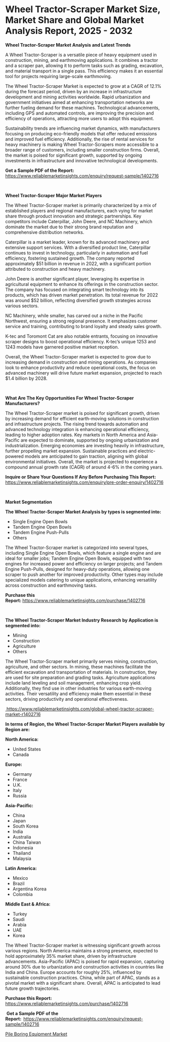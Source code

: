 <p><h1>Wheel Tractor-Scraper Market Size, Market Share and Global Market Analysis Report, 2025 - 2032</h1></p><p><strong>Wheel Tractor-Scraper Market Analysis and Latest Trends</strong></p>
<p><p>A Wheel Tractor-Scraper is a versatile piece of heavy equipment used in construction, mining, and earthmoving applications. It combines a tractor and a scraper pan, allowing it to perform tasks such as grading, excavation, and material transport in a single pass. This efficiency makes it an essential tool for projects requiring large-scale earthmoving.</p><p>The Wheel Tractor-Scraper Market is expected to grow at a CAGR of 12.1% during the forecast period, driven by an increase in infrastructure development and mining activities worldwide. Rapid urbanization and government initiatives aimed at enhancing transportation networks are further fueling demand for these machines. Technological advancements, including GPS and automated controls, are improving the precision and efficiency of operations, attracting more users to adopt this equipment.</p><p>Sustainability trends are influencing market dynamics, with manufacturers focusing on producing eco-friendly models that offer reduced emissions and improved fuel efficiency. Additionally, the rise of rental services for heavy machinery is making Wheel Tractor-Scrapers more accessible to a broader range of customers, including smaller construction firms. Overall, the market is poised for significant growth, supported by ongoing investments in infrastructure and innovative technological developments.</p></p>
<p><strong>Get a Sample PDF of the Report:&nbsp;</strong> <a href="https://www.reliablemarketinsights.com/enquiry/request-sample/1402716?utm_campaign=1938&utm_medium=2&utm_source=Github&utm_content=ia&utm_term=28032025&utm_id=wheel-tractor-scraper">https://www.reliablemarketinsights.com/enquiry/request-sample/1402716</a></p>
<p>&nbsp;</p>
<p><strong>Wheel Tractor-Scraper Major Market Players</strong></p>
<p><p>The Wheel Tractor-Scraper market is primarily characterized by a mix of established players and regional manufacturers, each vying for market share through product innovation and strategic partnerships. Key competitors include Caterpillar, John Deere, and NC Machinery, which dominate the market due to their strong brand reputation and comprehensive distribution networks.</p><p>Caterpillar is a market leader, known for its advanced machinery and extensive support services. With a diversified product line, Caterpillar continues to invest in technology, particularly in automation and fuel efficiency, fostering sustained growth. The company reported approximately $51 billion in revenue in 2022, with a significant portion attributed to construction and heavy machinery.</p><p>John Deere is another significant player, leveraging its expertise in agricultural equipment to enhance its offerings in the construction sector. The company has focused on integrating smart technology into its products, which has driven market penetration. Its total revenue for 2022 was around $52 billion, reflecting diversified growth strategies across various sectors.</p><p>NC Machinery, while smaller, has carved out a niche in the Pacific Northwest, ensuring a strong regional presence. It emphasizes customer service and training, contributing to brand loyalty and steady sales growth.</p><p>K-tec and Toromont Cat are also notable entrants, focusing on innovative scraper designs to boost operational efficiency. K-tec’s unique 1253 and 1243 models have garnered positive market reception.</p><p>Overall, the Wheel Tractor-Scraper market is expected to grow due to increasing demand in construction and mining operations. As companies look to enhance productivity and reduce operational costs, the focus on advanced machinery will drive future market expansion, projected to reach $1.4 billion by 2028.</p></p>
<p>&nbsp;</p>
<p><strong>What Are The Key Opportunities For Wheel Tractor-Scraper Manufacturers?</strong></p>
<p><p>The Wheel Tractor-Scraper market is poised for significant growth, driven by increasing demand for efficient earth-moving solutions in construction and infrastructure projects. The rising trend towards automation and advanced technology integration is enhancing operational efficiency, leading to higher adoption rates. Key markets in North America and Asia-Pacific are expected to dominate, supported by ongoing urbanization and industrialization. Emerging economies are investing heavily in infrastructure, further propelling market expansion. Sustainable practices and electric-powered models are anticipated to gain traction, aligning with global environmental initiatives. Overall, the market is projected to experience a compound annual growth rate (CAGR) of around 4-6% in the coming years.</p></p>
<p><strong>Inquire or Share Your Questions If Any Before Purchasing This Report:</strong> <a href="https://www.reliablemarketinsights.com/enquiry/pre-order-enquiry/1402716?utm_campaign=1938&utm_medium=2&utm_source=Github&utm_content=ia&utm_term=28032025&utm_id=wheel-tractor-scraper">https://www.reliablemarketinsights.com/enquiry/pre-order-enquiry/1402716</a></p>
<p>&nbsp;</p>
<p><strong>Market Segmentation</strong></p>
<p><strong>The Wheel Tractor-Scraper Market Analysis by types is segmented into:</strong></p>
<p><ul><li>Single Engine Open Bowls</li><li>Tandem Engine Open Bowls</li><li>Tandem Engine Push-Pulls</li><li>Others</li></ul></p>
<p><p>The Wheel Tractor-Scraper market is categorized into several types, including Single Engine Open Bowls, which feature a single engine and are ideal for smaller jobs; Tandem Engine Open Bowls, equipped with two engines for increased power and efficiency on larger projects; and Tandem Engine Push-Pulls, designed for heavy-duty operations, allowing one scraper to push another for improved productivity. Other types may include specialized models catering to unique applications, enhancing versatility across construction and earthmoving tasks.</p></p>
<p><strong>Purchase this Report:&nbsp;</strong><a href="https://www.reliablemarketinsights.com/purchase/1402716?utm_campaign=1938&utm_medium=2&utm_source=Github&utm_content=ia&utm_term=28032025&utm_id=wheel-tractor-scraper">https://www.reliablemarketinsights.com/purchase/1402716</a></p>
<p>&nbsp;</p>
<p><strong>The Wheel Tractor-Scraper Market Industry Research by Application is segmented into:</strong></p>
<p><ul><li>Mining</li><li>Construction</li><li>Agriculture</li><li>Others</li></ul></p>
<p><p>The Wheel Tractor-Scraper market primarily serves mining, construction, agriculture, and other sectors. In mining, these machines facilitate the efficient excavation and transportation of materials. In construction, they are used for site preparation and grading tasks. Agriculture applications include land leveling and soil management, enhancing crop yield. Additionally, they find use in other industries for various earth-moving activities. Their versatility and efficiency make them essential in these sectors, driving productivity and operational effectiveness.</p></p>
<p><a href="https://www.reliablemarketinsights.com/global-wheel-tractor-scraper-market-r1402716?utm_campaign=1938&utm_medium=2&utm_source=Github&utm_content=ia&utm_term=28032025&utm_id=wheel-tractor-scraper">&nbsp;https://www.reliablemarketinsights.com/global-wheel-tractor-scraper-market-r1402716</a></p>
<p><strong>In terms of Region, the Wheel Tractor-Scraper Market Players available by Region are:</strong></p>
<p>
    <p> <strong> North America: </strong>
        <ul>
            <li>United States</li>
            <li>Canada</li>
        </ul>
        </p> 
    <p> <strong> Europe: </strong>
        <ul>
            <li>Germany</li>
            <li>France</li>
            <li>U.K.</li>
            <li>Italy</li>
            <li>Russia</li>
        </ul>
        </p> 
    <p> <strong> Asia-Pacific: </strong>
        <ul>
            <li>China</li>
            <li>Japan</li>
            <li>South Korea</li>
            <li>India</li>
            <li>Australia</li>
            <li>China Taiwan</li>
            <li>Indonesia</li>
            <li>Thailand</li>
            <li>Malaysia</li>
        </ul>
        </p> 
    <p> <strong> Latin America: </strong>
        <ul>
            <li>Mexico</li>
            <li>Brazil</li>
            <li>Argentina Korea</li>
            <li>Colombia</li>
        </ul>
        </p> 
    <p> <strong> Middle East & Africa: </strong>
        <ul>
            <li>Turkey</li>
            <li>Saudi</li>
            <li>Arabia</li>
            <li>UAE</li>
            <li>Korea</li>
        </ul>
    </p>
    </p>
<p><p>The Wheel Tractor-Scraper market is witnessing significant growth across various regions. North America maintains a strong presence, expected to hold approximately 35% market share, driven by infrastructure advancements. Asia-Pacific (APAC) is poised for rapid expansion, capturing around 30% due to urbanization and construction activities in countries like India and China. Europe accounts for roughly 25%, influenced by sustainable construction practices. China, while part of APAC, stands as a pivotal market with a significant share. Overall, APAC is anticipated to lead future growth trajectories.</p></p>
<p><strong>Purchase this Report: </strong><a href="https://www.reliablemarketinsights.com/purchase/1402716?utm_campaign=1938&utm_medium=2&utm_source=Github&utm_content=ia&utm_term=28032025&utm_id=wheel-tractor-scraper">https://www.reliablemarketinsights.com/purchase/1402716</a></p>
<p>&nbsp;<strong>Get a Sample PDF of the Report:&nbsp;&nbsp;</strong><a href="https://www.reliablemarketinsights.com/enquiry/request-sample/1402716?utm_campaign=1938&utm_medium=2&utm_source=Github&utm_content=ia&utm_term=28032025&utm_id=wheel-tractor-scraper">https://www.reliablemarketinsights.com/enquiry/request-sample/1402716</a></p>
<p><strong></strong></p>
<p><p><a href="https://github.com/angelajermaine/Market-Research-Report-List-6/blob/main/pile-boring-equipment-market.md?utm_campaign=1938&utm_medium=2&utm_source=Github&utm_content=ia&utm_term=28032025&utm_id=wheel-tractor-scraper">Pile Boring Equipment Market</a></p></p>